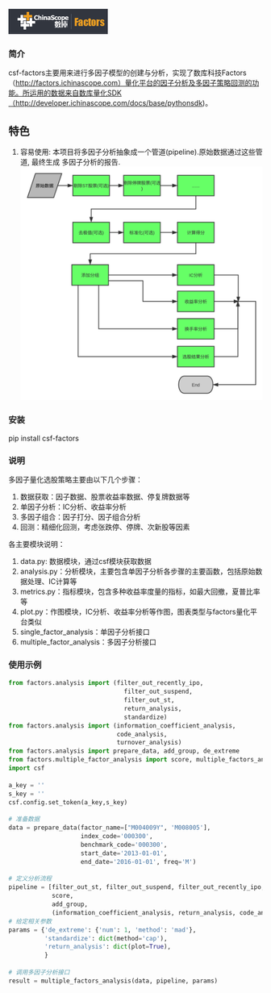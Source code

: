 ![logo](./logo.png)
### 简介

csf-factors主要用来进行多因子模型的创建与分析，实现了数库科技Factors（http://factors.ichinascope.com）量化平台的因子分析及多因子策略回测的功能。所运用的数据来自数库量化SDK（http://developer.ichinascope.com/docs/base/pythonsdk)。

## 特色
1. 容易使用: 本项目将多因子分析抽象成一个管道(pipeline).原始数据通过这些管道, 最终生成
多因子分析的报告.
![data pipeline](./multi-factor-analysis.svg)


### 安装

pip install csf-factors


### 说明

多因子量化选股策略主要由以下几个步骤：

1. 数据获取：因子数据、股票收益率数据、停复牌数据等
2. 单因子分析：IC分析、收益率分析
3. 多因子组合：因子打分、因子组合分析
4. 回测：精细化回测，考虑张跌停、停牌、次新股等因素

各主要模块说明：

1. data.py: 数据模块，通过csf模块获取数据
2. analysis.py：分析模块，主要包含单因子分析各步骤的主要函数，包括原始数据处理、IC计算等
3. metrics.py：指标模块，包含多种收益率度量的指标，如最大回撤，夏普比率等
4. plot.py：作图模块，IC分析、收益率分析等作图，图表类型与factors量化平台类似
5. single_factor_analysis：单因子分析接口
6. multiple_factor_analysis：多因子分析接口



### 使用示例

```python
from factors.analysis import (filter_out_recently_ipo,
                                filter_out_suspend,
                                filter_out_st,
                                return_analysis,
                                standardize)
from factors.analysis import (information_coefficient_analysis,
                              code_analysis,
                              turnover_analysis)
from factors.analysis import prepare_data, add_group, de_extreme
from factors.multiple_factor_analysis import score, multiple_factors_analysis
import csf

a_key = ''
s_key = ''
csf.config.set_token(a_key,s_key) 

# 准备数据
data = prepare_data(factor_name=["M004009Y", 'M008005'],
                    index_code='000300',
                    benchmark_code='000300',
                    start_date='2013-01-01',
                    end_date='2016-01-01', freq='M')

# 定义分析流程
pipeline = [filter_out_st, filter_out_suspend, filter_out_recently_ipo,de_extreme, standardize,
            score,
            add_group,
            (information_coefficient_analysis, return_analysis, code_analysis, turnover_analysis)]
# 给定相关参数
params = {'de_extreme': {'num': 1, 'method': 'mad'},
          'standardize': dict(method='cap'),
          'return_analysis': dict(plot=True),
          }

# 调用多因子分析接口
result = multiple_factors_analysis(data, pipeline, params)
```

